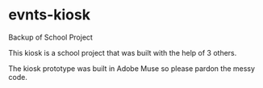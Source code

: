 # evnts-kiosk
Backup of School Project

This kiosk is a school project that was built with the help of 3 others.

The kiosk prototype was built in Adobe Muse so please pardon the messy code.
